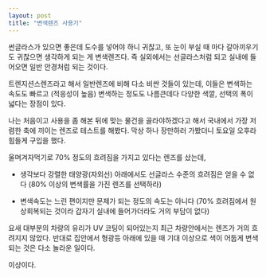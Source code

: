 ```yaml
---
layout: post
title: "변색렌즈 사용기"
---
```



썬글라스가 있으면 좋은데 도수를 넣어야 하니 귀찮고, 또 눈이 부실 때 마다 갈아끼우기도 귀찮으면 생각하게 되는 게 변색렌즈다. 즉 실외에서는 선글라스처럼 되고 실내에 들어오면 일반 안경처럼 되는 것이다. 




트렌지션스렌즈라고 해서 일반렌즈에 비해 다소 비싼 것들이 있는데, 이들은 변색하는 속도도 빠르고 (적응성이 높음) 변색하는 정도도 나름큰데다 다양한 색깔, 선택의 폭이 넓다는 장점이 있다. 




나는 처음이고 사용을 좀 해본 뒤에 맞는 물건을 골라야하겠다고 해서 국내에서 가장 저렴한 축에 끼이는 렌즈로 테스트를 해봤다. 막상 하나 장만하러 가봤더니 토요일 오후라 힘들게 구입을 했다.




울며겨자먹기로 70% 정도의 흐려짐을 가지고 있다는 렌즈를 샀는데, 

- 생각보다 강렬한 태양광(자외선) 아래에서도 선글라스 수준의 흐려짐은 얻을 수 없다 (80% 이상의 변색률을 가진 렌즈를 선택하라)

- 변색속도는 느린 편이지만 문제가 되는 정도의 속도는 아니다 (70% 흐려짐에서 원상회복되는 것이라 갑자기 실내에 들어가더라도 거의 부담이 없다)




요새 대부분의 차량의 유리가 UV 코팅이 되어있는지 최근 차량안에서는 렌즈가 거의 흐려지지 않았다. 반대로 집안에서 형광등 아래에 있을 때 기대 이상으로 색이 어둡게 변색되는 것은 다소 놀라운 일이다. 




이상이다.





